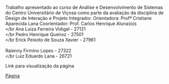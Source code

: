 Trabalho apresentado ao curso de Análise e Desenvolvimento de Sistemas do Centro Universitário de Viçosa como parte da avaliação da disciplina de Design de Interação e Projeto Integrador.
Orientadora: Profª Cristiane Aparecida Lana
Coorientador: Prof. Carlos Henrique
Aluna(o)s
<br></br
Ana Luiza Ferreira Vidigal - 27121
<br></br
Pedro Henrique Queiroz - 27501
<br></br
Erick Peixoto de Souza Xavier - 27961
<br></br>
Raienny Firmino Lopes - 27322
<br></br
Luiz Eduardo Lana - 26721



Link para visualização da página

[Página](https://nex-code-rose.vercel.app)
